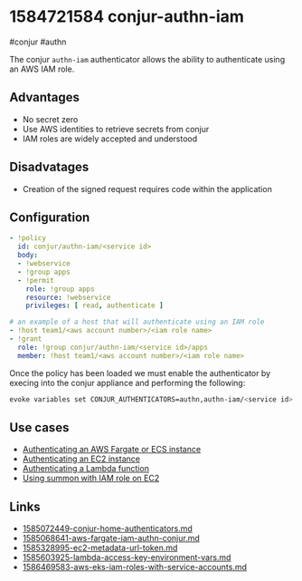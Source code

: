 # 1584721584 conjur-authn-iam
#conjur #authn

The conjur `authn-iam` authenticator allows the ability to authenticate using an AWS IAM role.


## Advantages
- No secret zero
- Use AWS identities to retrieve secrets from conjur
- IAM roles are widely accepted and understood

## Disadvatages
- Creation of the signed request requires code within the application

## Configuration
```yaml
- !policy
  id: conjur/authn-iam/<service id>
  body:
  - !webservice
  - !group apps
  - !permit
    role: !group apps
    resource: !webservice
    privileges: [ read, authenticate ]

# an example of a host that will authenticate using an IAM role
- !host team1/<aws account number>/<iam role name>
- !grant
  role: !group conjur/authn-iam/<service id>/apps
  member: !host team1/<aws account number>/<iam role name>
```

Once the policy has been loaded we must enable the authenticator by execing into the conjur appliance and performing the following:
```bash
evoke variables set CONJUR_AUTHENTICATORS=authn,authn-iam/<service id>
```

## Use cases
- [Authenticating an AWS Fargate or ECS instance](1585068641-aws-fargate-iam-authn-conjur.md)
- [Authenticating an EC2 instance](https://github.com/AndrewCopeland/conjur-iam-api-key#ec2-usage)
- [Authenticating a Lambda function](https://github.com/AndrewCopeland/conjur-iam-api-key#lambda-usage)
- [Using summon with IAM role on EC2](https://github.com/AndrewCopeland/conjur-iam-api-key#summon-usage)

## Links
- [1585072449-conjur-home-authenticators.md](1585072449-conjur-home-authenticators.md)
- [1585068641-aws-fargate-iam-authn-conjur.md](1585068641-aws-fargate-iam-authn-conjur.md)
- [1585328995-ec2-metadata-url-token.md](1585328995-ec2-metadata-url-token.md)
- [1585603925-lambda-access-key-environment-vars.md](1585603925-lambda-access-key-environment-vars.md)
- [1586469583-aws-eks-iam-roles-with-service-accounts.md](1586469583-aws-eks-iam-roles-with-service-accounts.md)
